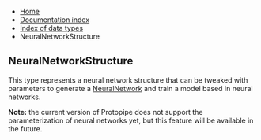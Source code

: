 <ul class="breadcrumb">
    <li><a href="">Home</a></li>
    <li><a href="documentation">Documentation index</a></li>
    <li><a href="types/">Index of data types</a></li>
    <li>NeuralNetworkStructure</li>
</ul>

## NeuralNetworkStructure

This type represents a neural network structure that can be tweaked with parameters to generate a [NeuralNetwork](types/NeuralNetwork) and train a model based in neural networks.

**Note:** the current version of Protopipe does not support the parameterization of neural networks yet, but this feature will be available in the future.